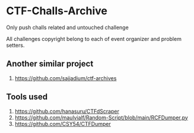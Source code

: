 # CTF-Challs-Archive

Only push challs related and untouched challenge

All challenges copyright belong to each of event organizer and problem setters.


## Another similar project

1. https://github.com/sajjadium/ctf-archives


## Tools used

1. https://github.com/hanasuru/CTFdScraper
2. https://github.com/maulvialf/Random-Script/blob/main/RCFDumper.py
3. https://github.com/CSY54/CTFDumper

